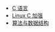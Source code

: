 - [C 语言](https://treelingleaf.github.io/Embedded.doc/#/)
- [Linux C 加强](https://treelingleaf.github.io/LinuxC.doc/#/?id)
- [算法与数据结构](https://treelingleaf.github.io/data-structure/#/)

